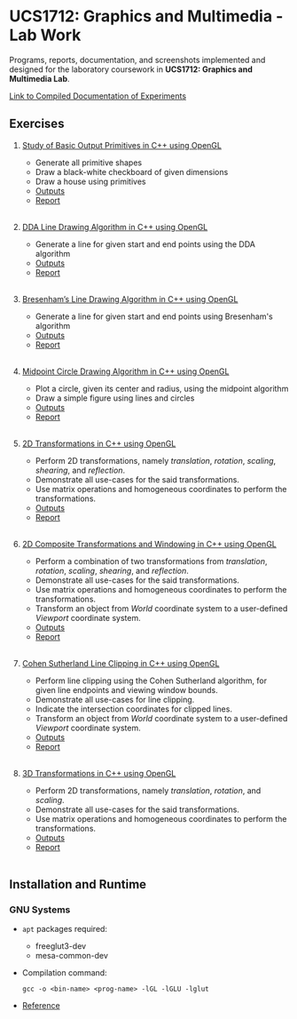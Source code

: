 # UCS1712: Graphics and Multimedia - Lab Work

Programs, reports, documentation, and screenshots implemented and designed for the laboratory coursework in **UCS1712: Graphics and Multimedia Lab**.

[Link to Compiled Documentation of Experiments](./Compiled-Record-Work.pdf)

## Exercises

1. [Study of Basic Output Primitives in C++ using OpenGL](./Ex1-Primitives)
    - Generate all primitive shapes
    - Draw a black-white checkboard of given dimensions
    - Draw a house using primitives
    - [Outputs](./Ex1-Primitives/Outputs/)
    - [Report](./Ex1-Primitives/Report.pdf) 
    <br><br>

2. [DDA Line Drawing Algorithm in C++ using OpenGL](./Ex2-DDALineDrawing)
    - Generate a line for given start and end points using the DDA algorithm
    - [Outputs](./Ex2-DDALineDrawing/Outputs/)
    - [Report](./Ex2-DDALineDrawing/Report.pdf)
    <br><br>

3. [Bresenham’s Line Drawing Algorithm in C++ using OpenGL](./Ex3-BresenhamLineDrawing)
    - Generate a line for given start and end points using Bresenham's algorithm  
    - [Outputs](./Ex3-BresenhamLineDrawing/Outputs)
    - [Report](./Ex3-BresenhamLineDrawing/Report.pdf) 
    <br><br>

4. [Midpoint Circle Drawing Algorithm in C++ using OpenGL](./Ex4-MidpointCircleDrawing)
    - Plot a circle, given its center and radius, using the midpoint algorithm
    - Draw a simple figure using lines and circles
    - [Outputs](./Ex4-MidpointCircleDrawing/Outputs)
    - [Report](./Ex4-MidpointCircleDrawing/Report.pdf) 
    <br><br>
    
5. [2D Transformations in C++ using OpenGL](./Ex5-2DTransformations)
    - Perform 2D transformations, namely *translation*, *rotation*, *scaling*, *shearing*, and *reflection*.
    - Demonstrate all use-cases for the said transformations.
    - Use matrix operations and homogeneous coordinates to perform the transformations.
    - [Outputs](./Ex5-2DTransformations/Outputs)
    - [Report](./Ex5-2DTransformations/Report.pdf) 
    <br><br>
    
6. [2D Composite Transformations and Windowing in C++ using OpenGL](./Ex6-2DCompositeTransformations)
    - Perform a combination of two transformations from *translation*, *rotation*, *scaling*, *shearing*, and *reflection*.
    - Demonstrate all use-cases for the said transformations.
    - Use matrix operations and homogeneous coordinates to perform the transformations.
    - Transform an object from *World* coordinate system to a user-defined *Viewport* coordinate system.
    - [Outputs](./Ex6-2DCompositeTransformations/Outputs)
    - [Report](./Ex6-2DCompositeTransformations/Report.pdf) 
    <br><br>

7. [Cohen Sutherland Line Clipping in C++ using OpenGL](./Ex7-CohenSutherland)
    - Perform line clipping using the Cohen Sutherland algorithm, for given line endpoints and viewing window bounds.
    - Demonstrate all use-cases for line clipping.
    - Indicate the intersection coordinates for clipped lines.
    - Transform an object from *World* coordinate system to a user-defined *Viewport* coordinate system.
    - [Outputs](./Ex7-CohenSutherland/Outputs)
    - [Report](./Ex7-CohenSutherland/Report.pdf) 
    <br><br>
    
8. [3D Transformations in C++ using OpenGL](./Ex8-3DTransformations)
    - Perform 2D transformations, namely *translation*, *rotation*, and *scaling*.
    - Demonstrate all use-cases for the said transformations.
    - Use matrix operations and homogeneous coordinates to perform the transformations.
    - [Outputs](./Ex8-3DTransformations/Outputs)
    - [Report](./Ex8-3DTransformations/Report.pdf) 
    <br><br>
    

## Installation and Runtime

### GNU Systems

- `apt` packages required:
    - freeglut3-dev
    - mesa-common-dev


- Compilation command:
    ```
    gcc -o <bin-name> <prog-name> -lGL -lGLU -lglut
    ```

- [Reference](http://www.cse.iitm.ac.in/~vplab/courses/CG/opengl_start.html)
